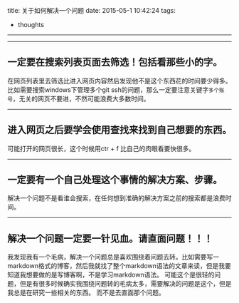 title: 关于如何解决一个问题
date: 2015-05-1 10:42:24
tags:
- thoughts
---
-------------
## 一定要在搜索列表页面去筛选！包括看那些小的字。
在网页列表里去筛选比进入网页内容然后发现他不是这个东西花的时间要少得多。
比如需要搜索windows下管理多个git ssh的问题，那么一定要注意关键字`多个账号`，无关的网页不要进，不然可能浪费大多数时间。

-------------
## 进入网页之后要学会使用查找来找到自己想要的东西。
可能打开的网页很长，这个时候用ctr + f 比自己的肉眼看要快很多。

-------------
## 一定要有一个自己处理这个事情的解决方案、步骤。
解决一个问题不是看谁会搜索，在任何想到准确的解决方案之前的搜索都是浪费时间。

-------------
## 解决一个问题一定要一针见血。请直面问题！！！
我发现我有一个毛病，解决一个问题总是喜欢围绕着问题去转。比如需要写一markdown格式的博客，然后我就找了整个markdown语法的文章来读，但是我要知道我想要做的是写博客啊，不是学习markdown语法。
可能这个是很轻的问题，但是有很多时候确实我围绕问题转的毛病太多，需要解决的问题是这个，但是我总是在研究一些相关的东西。
而不是去直面那个问题。

